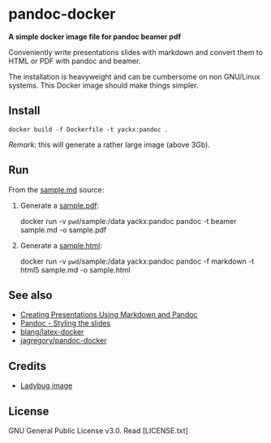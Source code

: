 # pandoc-docker

**A simple docker image file for pandoc beamer pdf**

Conveniently write presentations slides with markdown and convert them to HTML or PDF with pandoc and beamer.

The installation is heavyweight and can be cumbersome on non GNU/Linux systems. This Docker image should make things simpler.

## Install

    docker build -f Dockerfile -t yackx:pandoc .

*Remark*: this will generate a rather large image (above 3Gb).

## Run

From the [sample.md](sample/sample.md) source:

1. Generate a [sample.pdf](sample/sample.pdf):

    docker run -v `pwd`/sample:/data yackx:pandoc pandoc -t beamer sample.md -o sample.pdf

2. Generate a [sample.html](sample/sample.html):

    docker run -v `pwd`/sample:/data yackx:pandoc pandoc -f markdown -t html5 sample.md -o sample.html

## See also

* [Creating Presentations Using Markdown and Pandoc](https://www.youtube.com/watch?v=e-HqKSBZOXo)
* [Pandoc - Styling the slides](https://pandoc.org/MANUAL.html#styling-the-slides)
* [blang/latex-docker](https://github.com/blang/latex-docker)
* [jagregory/pandoc-docker](https://github.com/jagregory/pandoc-docker)

## Credits

* [Ladybug image](https://www.freeimages.com/photo/ladybird-1367182)

## License

GNU General Public License v3.0. Read [LICENSE.txt]
